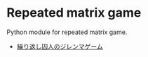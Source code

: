 # Repeated matrix game

Python module for repeated matrix game.  

* [繰り返し囚人のジレンマゲーム](https://github.com/myuuuuun/RepeatedMatrixGame/tree/master/PrisonersDilemma)